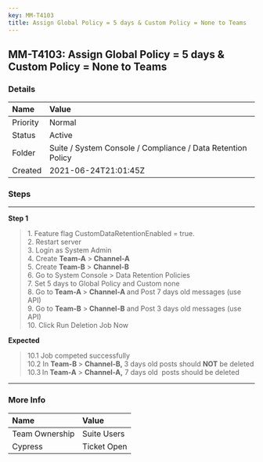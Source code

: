 ```yaml
---
key: MM-T4103
title: Assign Global Policy = 5 days & Custom Policy = None to Teams
---
```


## MM-T4103: Assign Global Policy = 5 days & Custom Policy = None to Teams

### Details

| Name     | Value                                                       |
| :------- | :---------------------------------------------------------- |
| Priority | Normal                                                      |
| Status   | Active                                                      |
| Folder   | Suite / System Console / Compliance / Data Retention Policy |
| Created  | 2021-06-24T21:01:45Z                                        |

### Steps

<hr/>

**Step 1**

> <article><span>1. Feature flag CustomDataRetentionEnabled = true.<br />2. Restart server<br />3. Login as System Admin<br />4. Create <strong>Team-A</strong> &gt;<strong> Channel-A</strong> <br />5. Create <strong>Team-B</strong> &gt; <strong>Channel-B</strong><br />6. Go to System Console &gt; Data Retention Policies<br />7. Set 5 days to Global Policy and Custom none<br />8. Go to<strong> Team-A </strong>&gt; <strong>Channel-A </strong>and Post 7 days old messages (use API)<br />9. Go to <strong>Team-B</strong> &gt;<strong> Channel-B</strong> and Post 3 days old messages (use API)<br />10. Click Run Deletion Job Now</span></article>

**Expected**

> <article><span>10.1 Job competed successfully <br />10.2 In <strong>Team-B </strong>&gt; <strong>Channel-B, </strong>3 days old posts should <strong>NOT</strong> be deleted<br />10.3<strong> </strong>In<strong> Team-A</strong> &gt; <strong>Channel-A,</strong> 7 days old  posts should be deleted</span>​​​​</article>

<hr/>

### More Info

| Name           | Value       |
| :------------- | :---------- |
| Team Ownership | Suite Users |
| Cypress        | Ticket Open |
